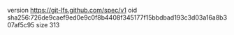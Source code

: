 version https://git-lfs.github.com/spec/v1
oid sha256:726de9caef9ed0e9c0f8b4408f345177f15bbdbad193c3d03a16a8b307af5c95
size 313
